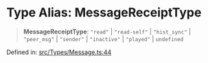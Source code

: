 # Type Alias: MessageReceiptType

> **MessageReceiptType**: `"read"` \| `"read-self"` \| `"hist_sync"` \| `"peer_msg"` \| `"sender"` \| `"inactive"` \| `"played"` \| `undefined`

Defined in: [src/Types/Message.ts:44](https://github.com/Fokusdotid/bail/blob/3bd64a6fd6e8fc52d3ec9ba842534bed26103555/src/Types/Message.ts#L44)
